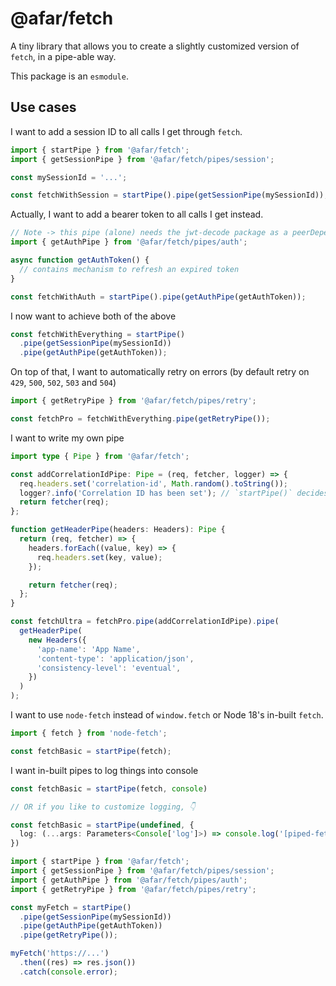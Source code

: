 # @afar/fetch

A tiny library that allows you to create a slightly customized version of `fetch`, in a pipe-able way.

This package is an `esmodule`.

## Use cases

I want to add a session ID to all calls I get through `fetch`.

```ts
import { startPipe } from '@afar/fetch';
import { getSessionPipe } from '@afar/fetch/pipes/session';

const mySessionId = '...';

const fetchWithSession = startPipe().pipe(getSessionPipe(mySessionId));
```

Actually, I want to add a bearer token to all calls I get instead.

```ts
// Note -> this pipe (alone) needs the jwt-decode package as a peerDependency.
import { getAuthPipe } from '@afar/fetch/pipes/auth';

async function getAuthToken() {
  // contains mechanism to refresh an expired token
}

const fetchWithAuth = startPipe().pipe(getAuthPipe(getAuthToken));
```

I now want to achieve both of the above

```ts
const fetchWithEverything = startPipe()
  .pipe(getSessionPipe(mySessionId))
  .pipe(getAuthPipe(getAuthToken));
```

On top of that, I want to automatically retry on errors (by default retry on `429`, `500`, `502`, `503` and `504`)

```ts
import { getRetryPipe } from '@afar/fetch/pipes/retry';

const fetchPro = fetchWithEverything.pipe(getRetryPipe());
```

I want to write my own pipe

```ts
import type { Pipe } from '@afar/fetch';

const addCorrelationIdPipe: Pipe = (req, fetcher, logger) => {
  req.headers.set('correlation-id', Math.random().toString());
  logger?.info('Correlation ID has been set'); // `startPipe()` decides what `logger` will be.
  return fetcher(req);
};

function getHeaderPipe(headers: Headers): Pipe {
  return (req, fetcher) => {
    headers.forEach((value, key) => {
      req.headers.set(key, value);
    });

    return fetcher(req);
  };
}

const fetchUltra = fetchPro.pipe(addCorrelationIdPipe).pipe(
  getHeaderPipe(
    new Headers({
      'app-name': 'App Name',
      'content-type': 'application/json',
      'consistency-level': 'eventual',
    })
  )
);
```

I want to use `node-fetch` instead of `window.fetch` or Node 18's in-built `fetch`.

```ts
import { fetch } from 'node-fetch';

const fetchBasic = startPipe(fetch);
```

I want in-built pipes to log things into console

```ts
const fetchBasic = startPipe(fetch, console)

// OR if you like to customize logging, 👇

const fetchBasic = startPipe(undefined, {
  log: (...args: Parameters<Console['log']>) => console.log('[piped-fetch]', ...args);
})
```

```ts
import { startPipe } from '@afar/fetch';
import { getSessionPipe } from '@afar/fetch/pipes/session';
import { getAuthPipe } from '@afar/fetch/pipes/auth';
import { getRetryPipe } from '@afar/fetch/pipes/retry';

const myFetch = startPipe()
  .pipe(getSessionPipe(mySessionId))
  .pipe(getAuthPipe(getAuthToken))
  .pipe(getRetryPipe());

myFetch('https://...')
  .then((res) => res.json())
  .catch(console.error);
```
